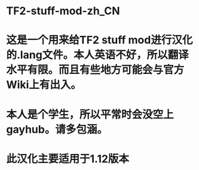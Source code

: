 # TF2-stuff-mod-zh_CN
# 这是一个用来给TF2 stuff mod进行汉化的.lang文件。本人英语不好，所以翻译水平有限。而且有些地方可能会与官方Wiki上有出入。
# 本人是个学生，所以平常时会没空上gayhub。请多包涵。
# 此汉化主要适用于1.12版本
